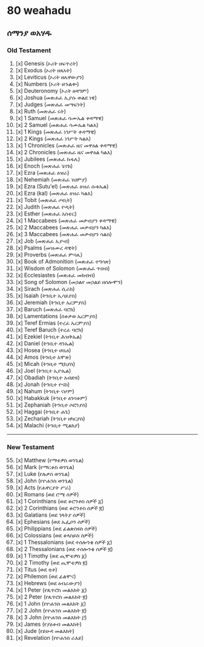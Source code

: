 # 80 weahadu
## ሰማንያ ወአሃዱ
### Old Testament
1.  [x] Genesis (ኦሪት ዘፍጥረት)
2.  [x] Exodus (ኦሪት ዘጸአት)
3.  [x] Leviticus (ኦሪት ዘሌዋውያን)
4.  [x] Numbers (ኦሪት ዘኁልቍ)
5.  [x] Deuteronomy (ኦሪት ዘዳግም)
6.  [x] Joshua (መጽሐፈ ኢያሱ ወልደ ነዌ)
7.  [x] Judges (መጽሐፈ መሣፍንት)
8.  [x] Ruth (መጽሐፈ ሩት)
9.  [x] 1 Samuel (መጽሐፈ ሳሙኤል ቀዳማዊ)
10. [x] 2 Samuel (መጽሐፈ ሳሙኤል ካልእ)
11. [x] 1 Kings (መጽሐፈ ነገሥት ቀዳማዊ)
12. [x] 2 Kings (መጽሐፈ ነገሥት ካልእ)
13. [x] 1 Chronicles (መጽሐፈ ዜና መዋዕል ቀዳማዊ)
14. [x] 2 Chronicles (መጽሐፈ ዜና መዋዕል ካልእ)
15. [x] Jubilees (መጽሐፈ ኩፋሌ)
16. [x] Enoch (መጽሐፈ ሄኖክ)
17. [x] Ezra (መጽሐፈ ዕዝራ)
18. [x] Nehemiah (መጽሐፈ ነህምያ)
19. [x] Ezra (Sutu'el) (መጽሐፈ ዕዝራ ሱቱኤል)
20. [x] Ezra (kal) (መጽሐፈ ዕዝራ ካልእ)
21. [x] Tobit (መጽሐፈ ጦቢት)
22. [x] Judith (መጽሐፈ ዮዲት)
23. [x] Esther (መጽሐፈ አስቴር)
24. [x] 1 Maccabees (መጽሐፈ መቃብያን ቀዳማዊ)
25. [x] 2 Maccabees (መጽሐፈ መቃብያን ካልእ)
26. [x] 3 Maccabees (መጽሐፈ መቃብያን ሳልስ)
27. [x] Job (መጽሐፈ ኢዮብ)
28. [x] Psalms (መዝሙረ ዳዊት)
29. [x] Proverbs (መጽሐፈ ምሳሌ)
30. [x] Book of Admonition (መጽሐፈ ተግሳጽ)
31. [x] Wisdom of Solomon (መጽሐፈ ጥበብ)
32. [x] Ecclesiastes (መጽሐፈ መክብብ)
33. [x] Song of Solomon (መኃልየ መኃልይ ዘሰሎሞን)
34. [x] Sirach (መጽሐፈ ሲራክ)
35. [x] Isaiah (ትንቢተ ኢሳይያስ)
36. [x] Jeremiah (ትንቢተ ኤርምያስ)
37. [x] Baruch (መጽሐፈ ባሮክ)
38. [x] Lamentations (ሰቆቃወ ኤርምያስ)
39. [x] Teref Ermias (ተረፈ ኤርምያስ)
40. [x] Teref Baruch (ተረፈ ባሮክ)
41. [x] Ezekiel (ትንቢተ ሕዝቅኤል)
42. [x] Daniel (ትንቢተ ዳንኤል)
43. [x] Hosea (ትንቢተ ሆሴዕ)
44. [x] Amos (ትንቢተ አሞጽ)
45. [x] Micah (ትንቢተ ሚክያስ)
46. [x] Joel (ትንቢተ ኢዮኤል)
47. [x] Obadiah (ትንቢተ አብድዩ)
48. [x] Jonah (ትንቢተ ዮናስ)
49. [x] Nahum (ትንቢተ ናሆም)
50. [x] Habakkuk (ትንቢተ ዕንባቆም)
51. [x] Zephaniah (ትንቢተ ሶፎንያስ)
52. [x] Haggai (ትንቢተ ሐጌ)
53. [x] Zechariah (ትንቢተ ዘካርያስ)
54. [x] Malachi (ትንቢተ ሚልክያ)

---
### New Testament
55. [x] Matthew (የማቴዎስ ወንጌል)
56. [x] Mark (የማርቆስ ወንጌል)
57. [x] Luke (የሉቃስ ወንጌል)
58. [x] John (የዮሐንስ ወንጌል)
59. [x] Acts (የሐዋርያት ሥራ)
60. [x] Romans (ወደ ሮሜ ሰዎች)
61. [x] 1 Corinthians (ወደ ቆሮንቶስ ሰዎች ፩)
62. [x] 2 Corinthians (ወደ ቆሮንቶስ ሰዎች ፪)
63. [x] Galatians (ወደ ገላትያ ሰዎች)
64. [x] Ephesians (ወደ ኤፌሶን ሰዎች)
65. [x] Philippians (ወደ ፊልጵስዩስ ሰዎች)
66. [x] Colossians (ወደ ቆላስይስ ሰዎች)
67. [x] 1 Thessalonians (ወደ ተሰሎንቄ ሰዎች ፩)
68. [x] 2 Thessalonians (ወደ ተሰሎንቄ ሰዎች ፪)
69. [x] 1 Timothy (ወደ ጢሞቴዎስ ፩)
70. [x] 2 Timothy (ወደ ጢሞቴዎስ ፪)
71. [x] Titus (ወደ ቲቶ)
72. [x] Philemon (ወደ ፊልሞና)
73. [x] Hebrews (ወደ ዕብራውያን)
74. [x] 1 Peter (የጴጥሮስ መልእክት ፩)
75. [x] 2 Peter (የጴጥሮስ መልእክት ፪)
76. [x] 1 John (የዮሐንስ መልእክት ፩)
77. [x] 2 John (የዮሐንስ መልእክት ፪)
78. [x] 3 John (የዮሐንስ መልእክት ፫)
79. [x] James (የያዕቆብ መልእክት)
80. [x] Jude (የይሁዳ መልእክት)
81. [x] Revelation (የዮሐንስ ራእይ)
